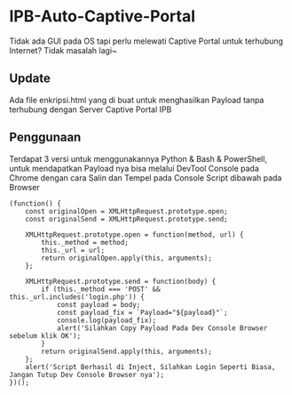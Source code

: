 # IPB-Auto-Captive-Portal

Tidak ada GUI pada OS tapi perlu melewati Captive Portal untuk terhubung Internet? Tidak masalah lagi~


## Update
Ada file enkripsi.html yang di buat untuk menghasilkan Payload tanpa terhubung dengan Server Captive Portal IPB

## Penggunaan
Terdapat 3 versi untuk menggunakannya Python & Bash & PowerShell, untuk mendapatkan Payload nya bisa melalui DevTool Console pada Chrome dengan cara Salin dan Tempel pada Console Script dibawah pada Browser

```
(function() {
    const originalOpen = XMLHttpRequest.prototype.open;
    const originalSend = XMLHttpRequest.prototype.send;

    XMLHttpRequest.prototype.open = function(method, url) {
        this._method = method;
        this._url = url;
        return originalOpen.apply(this, arguments);
    };

    XMLHttpRequest.prototype.send = function(body) {
        if (this._method === 'POST' && this._url.includes('login.php')) {
            const payload = body;
            const payload_fix = `Payload="${payload}"`;
            console.log(payload_fix);
            alert('Silahkan Copy Payload Pada Dev Console Browser sebelum klik OK');
        }
        return originalSend.apply(this, arguments);
    };
    alert('Script Berhasil di Inject, Silahkan Login Seperti Biasa, Jangan Tutup Dev Console Browser nya');
})();
```
    
